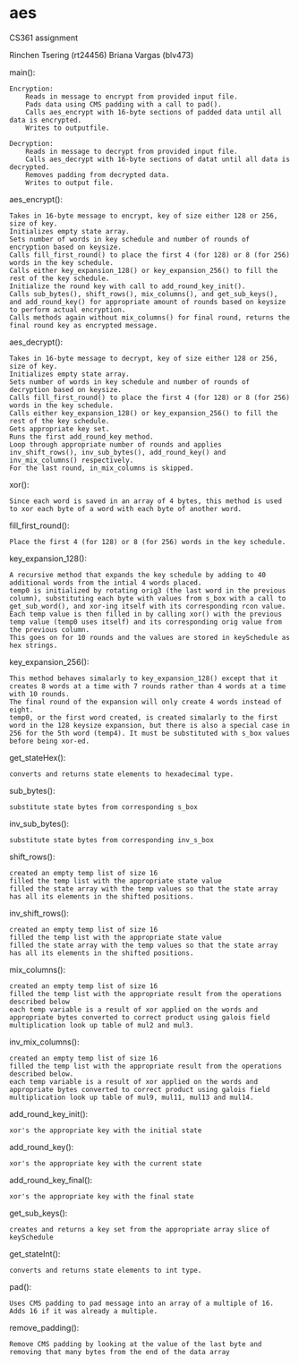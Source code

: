 # aes
CS361 assignment

Rinchen Tsering (rt24456)
Briana Vargas (blv473)

main():

	Encryption:
		Reads in message to encrypt from provided input file.
		Pads data using CMS padding with a call to pad().
		Calls aes_encrypt with 16-byte sections of padded data until all data is encrypted.
		Writes to outputfile.
		
	Decryption:
		Reads in message to decrypt from provided input file.
		Calls aes_decrypt with 16-byte sections of datat until all data is decrypted.
		Removes padding from decrypted data.
		Writes to output file.


aes_encrypt():

	Takes in 16-byte message to encrypt, key of size either 128 or 256, size of key.
	Initializes empty state array.
	Sets number of words in key schedule and number of rounds of encryption based on keysize.
	Calls fill_first_round() to place the first 4 (for 128) or 8 (for 256) words in the key schedule.
	Calls either key_expansion_128() or key_expansion_256() to fill the rest of the key schedule.
	Initialize the round key with call to add_round_key_init().
	Calls sub_bytes(), shift_rows(), mix_columns(), and get_sub_keys(), and add_round_key() for appropriate amount of rounds based on keysize to perform actual encryption.
	Calls methods again without mix_columns() for final round, returns the final round key as encrypted message.

aes_decrypt():
	
	Takes in 16-byte message to decrypt, key of size either 128 or 256, size of key.
	Initializes empty state array.
	Sets number of words in key schedule and number of rounds of decryption based on keysize.
	Calls fill_first_round() to place the first 4 (for 128) or 8 (for 256) words in the key schedule.
	Calls either key_expansion_128() or key_expansion_256() to fill the rest of the key schedule.
	Gets appropriate key set.
	Runs the first add_round_key method.
	Loop through appropriate number of rounds and applies inv_shift_rows(), inv_sub_bytes(), add_round_key() and inv_mix_columns() respectively.
	For the last round, in_mix_columns is skipped.
	
xor():
	
	Since each word is saved in an array of 4 bytes, this method is used to xor each byte of a word with each byte of another word.

fill_first_round():
	
	Place the first 4 (for 128) or 8 (for 256) words in the key schedule.

key_expansion_128():
	
	A recursive method that expands the key schedule by adding to 40 additional words from the intial 4 words placed. 
	temp0 is initialized by rotating orig3 (the last word in the previous column), substituting each byte with values from s_box with a call to get_sub_word(), and xor-ing itself with its corresponding rcon value.
	Each temp value is then filled in by calling xor() with the previous temp value (temp0 uses itself) and its corresponding orig value from the previous column.
	This goes on for 10 rounds and the values are stored in keySchedule as hex strings.

key_expansion_256():
	
	This method behaves simalarly to key_expansion_128() except that it creates 8 words at a time with 7 rounds rather than 4 words at a time with 10 rounds.
	The final round of the expansion will only create 4 words instead of eight.
	temp0, or the first word created, is created simalarly to the first word in the 128 keysize expansion, but there is also a special case in 256 for the 5th word (temp4). It must be substituted with s_box values before being xor-ed.

get_stateHex():
	
	converts and returns state elements to hexadecimal type.

sub_bytes():
	
	substitute state bytes from corresponding s_box

inv_sub_bytes():
	
	substitute state bytes from corresponding inv_s_box

shift_rows():
	
	created an empty temp list of size 16
	filled the temp list with the appropriate state value
	filled the state array with the temp values so that the state array has all its elements in the shifted positions.  

inv_shift_rows():
	
	created an empty temp list of size 16
	filled the temp list with the appropriate state value
	filled the state array with the temp values so that the state array has all its elements in the shifted positions.

mix_columns():
	
	created an empty temp list of size 16
	filled the temp list with the appropriate result from the operations described below
	each temp variable is a result of xor applied on the words and appropriate bytes converted to correct product using galois field multiplication look up table of mul2 and mul3.  

inv_mix_columns():
	
	created an empty temp list of size 16
	filled the temp list with the appropriate result from the operations described below.
	each temp variable is a result of xor applied on the words and appropriate bytes converted to correct product using galois field multiplication look up table of mul9, mul11, mul13 and mul14.

add_round_key_init():
	
	xor's the appropriate key with the initial state

add_round_key():
	
	xor's the appropriate key with the current state

add_round_key_final():
	
	xor's the appropriate key with the final state

get_sub_keys(): 
	
	creates and returns a key set from the appropriate array slice of keySchedule 

get_stateInt():
	
	converts and returns state elements to int type.

pad():
	
	Uses CMS padding to pad message into an array of a multiple of 16. Adds 16 if it was already a multiple.

remove_padding():
	
	Remove CMS padding by looking at the value of the last byte and removing that many bytes from the end of the data array







